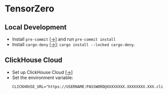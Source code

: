 # TensorZero

## Local Development

- Install `pre-commit` [[→]](https://pre-commit.com/#installation) and run `pre-commit install`
- Install `cargo-deny` [[→]](https://github.com/EmbarkStudios/cargo-deny): `cargo install --locked cargo-deny`.

## ClickHouse Cloud

- Set up ClickHouse Cloud [[→]](https://clickhouse.com/cloud)
- Set the environment variable:
  ```
  CLICKHOUSE_URL="https://USERNAME:PASSWORD@XXXXXXXX.XXXXXXXX.XXX.clickhouse.cloud:8443"
  ```
